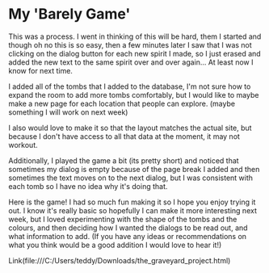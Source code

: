 # My 'Barely Game'

This was a process. I went in thinking of this will be hard, them I started and though oh no this is so easy, then a few minutes later I saw that I was not clicking on the dialog button for each new spirit I made, so I just erased and added the new text to the same spirit over and over again... At least now I know for next time. 

I added all of the tombs that I added to the database, I'm not sure how to expand the room to add more tombs comfortably, but I would like to maybe make a new page for each location that people can explore. (maybe something I will work on next week) 

I also would love to make it so that the layout matches the actual site, but because I don't have access to all that data at the moment, it may not workout. 

Additionally, I played the game a bit (its pretty short) and noticed that sometimes my dialog is empty because of the page break I added and then sometimes the text moves on to the next dialog, but I was consistent with each tomb so I have no idea why it's doing that. 

Here is the game! I had so much fun making it so I hope you enjoy trying it out. I know it's really basic so hopefully I can make it more interesting next week, but I loved experimenting with the shape of the tombs and the colours, and then deciding how I wanted the dialogs to be read out, and what information to add. (If you have any ideas or recommendations on what you think would be a good addition I would love to hear it!) 

Link(file:///C:/Users/teddy/Downloads/the_graveyard_project.html)

